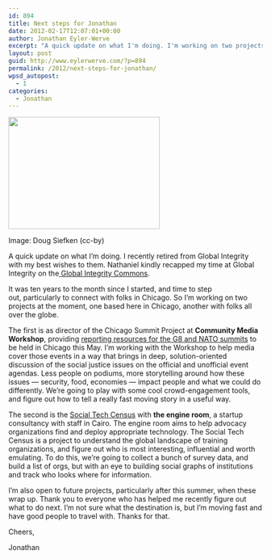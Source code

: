 ```yaml
---
id: 894
title: Next steps for Jonathan
date: 2012-02-17T12:07:01+00:00
author: Jonathan Eyler-Werve
excerpt: "A quick update on what I'm doing. I'm working on two projects at the moment, one based here in Chicago, another with folks all over the globe."
layout: post
guid: http://www.eylerwerve.com/?p=894
permalink: /2012/next-steps-for-jonathan/
wpsd_autopost:
  - 1
categories:
  - Jonathan
---
```

<div id="attachment_895" style="width: 310px" class="wp-caption alignright">
  <a href="http://www.eylerwerve.com/wp-content/uploads/2012/02/chicago-DougSiefken.jpg"><img class="size-medium wp-image-895" title="chicago-DougSiefken" src="http://www.eylerwerve.com/wp-content/uploads/2012/02/chicago-DougSiefken-300x222.jpg" alt="" width="300" height="222" srcset="http://www.eylerwerve.com/wp-content/uploads/2012/02/chicago-DougSiefken-300x222.jpg 300w, http://www.eylerwerve.com/wp-content/uploads/2012/02/chicago-DougSiefken-226x167.jpg 226w" sizes="(max-width: 300px) 100vw, 300px" /></a>
  
  <p class="wp-caption-text">
    Image: Doug Siefken (cc-by)
  </p>
</div>

A quick update on what I&#8217;m doing. I recently retired from Global Integrity with my best wishes to them. Nathaniel kindly recapped my time at Global Integrity on the[ Global Integrity Commons](http://www.globalintegrity.org/blog/hail-and-farewell-jonathan).

It was ten years to the month since I started, and time to step out, particularly to connect with folks in Chicago. So I&#8217;m working on two projects at the moment, one based here in Chicago, another with folks all over the globe.

The first is as director of the Chicago Summit Project at **Community Media Workshop**, providing [reporting resources for the G8 and NATO summits](http://www.chicagostories.org) to be held in Chicago this May. I&#8217;m working with the Workshop to help media cover those events in a way that brings in deep, solution-oriented discussion of the social justice issues on the official and unofficial event agendas. Less people on podiums, more storytelling around how these issues &#8212; security, food, economies &#8212; impact people and what we could do differently. We&#8217;re going to play with some cool crowd-engagement tools, and figure out how to tell a really fast moving story in a useful way.

The second is the [Social Tech Census](https://www.theengineroom.org/?post_type=projects&p=283) with **the engine room**, a startup consultancy with staff in Cairo. The engine room aims to help advocacy organizations find and deploy appropriate technology. The Social Tech Census is a project to understand the global landscape of training organizations, and figure out who is most interesting, influential and worth emulating. To do this, we&#8217;re going to collect a bunch of survey data, and build a list of orgs, but with an eye to building social graphs of institutions and track who looks where for information.

I&#8217;m also open to future projects, particularly after this summer, when these wrap up. Thank you to everyone who has helped me recently figure out what to do next. I&#8217;m not sure what the destination is, but I&#8217;m moving fast and have good people to travel with. Thanks for that.

Cheers,

Jonathan

&nbsp;